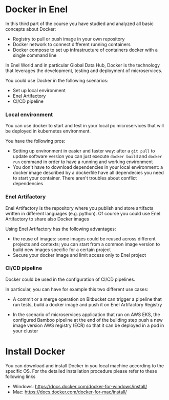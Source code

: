 # Docker in Enel

In this third part of the course you have studied and analyzed all basic concepts about Docker:
- Registry to pull or push image in your own repository
- Docker network to connect different running containers
- Docker compose to set up infrastructure of containers docker with a single command line

In Enel World and in particular Global Data Hub, Docker is the technology that leverages the
development, testing and deployment of microservices.

You could use Docker in the following scenarios:
- Set up local environment
- Enel Artifactory
- CI/CD pipeline

### Local environment
You can use docker to start and test in your local pc microservices that will be deployed in 
kubernetes environment.

You have the following pros:
- Setting up environment in easier and faster way: after a `git pull` to update
  software version you can just execute `docker build` and `docker run` command
  in order to have a running and working environment
- You don't have to download dependencies in your local environment: a docker image described
by a dockerfile have all dependecies you need to start your container. There aren't troubles about
  conflict dependencies

### Enel Artifactory
Enel Artifactory is the repository where you publish and store artifacts written in different
languages (e.g. python). Of course you could use Enel Artifactory to share also Docker images

Using Enel Artifactory has the following advantages:
- the reuse of images: some images could be reused across different projects and contexts; you can
start from a common image version to build new images specific for a certain project
- Secure your docker image and limit access only to Enel project

### CI/CD pipeline

Docker could be used in the configuration of CI/CD pipelines.

In particular, you can have for example this two different use cases:

- A commit or a merge operation on Bitbucket can trigger a pipeline that run tests,
build a docker image and push it on Enel Artifactory Registry
  
- In the scenario of microservices application that run on AWS EKS, the configured
Bamboo pipeline at the end of the building step push a new image version AWS registry (ECR)
so that it can be deployed in a pod in your cluster


# Install Docker
You can download and install Docker in you local machine according to the specific OS.
For the detailed installation procedure please refer to these following links
- Windows: https://docs.docker.com/docker-for-windows/install/
- Mac: https://docs.docker.com/docker-for-mac/install/
